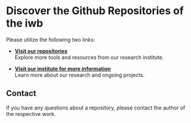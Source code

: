 # Discover the Github Repositories of the iwb


Please utilize the following two links:

- **[Visit our repositories](https://iwb.github.io)**  
Explore more tools and resources from our research institute.

- **[Visit our institute for more information](https://www.mec.ed.tum.de/en/iwb/homepage/)**  
Learn more about our research and ongoing projects.

## Contact 
If you have any questions about a repository, please contact the author of the respective work.